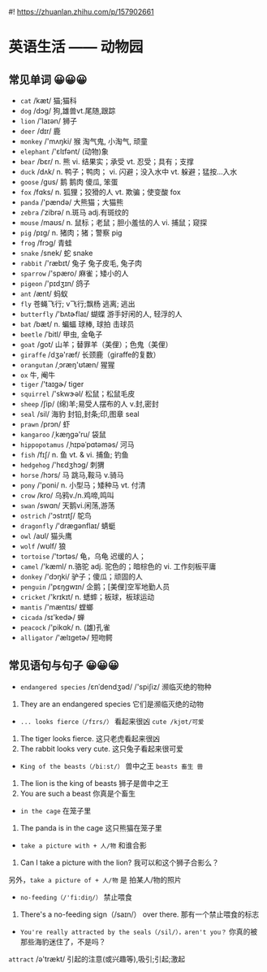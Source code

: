 #! https://zhuanlan.zhihu.com/p/157902661
# 英语生活 —— 动物园

## 常见单词 😀😀😀

- `cat` /kæt/ 猫;猫科 
- `dog` /dɔɡ/ 狗,雄兽vt.尾随,跟踪 
- `lion` /'laɪən/ 狮子
- `deer` /dɪr/ 鹿
- `monkey` /'mʌŋki/ 猴 淘气鬼, 小淘气, 顽童
- `elephant` /'ɛlɪfənt/ (动物)象
- `bear` /bɛr/ n. 熊 vi. 结果实；承受 vt. 忍受；具有；支撑
- `duck` /dʌk/ n. 鸭子；鸭肉； vi. 闪避；没入水中 vt. 躲避；猛按…入水
- `goose` /ɡus/ 鹅 鹅肉 傻瓜, 笨蛋
- `fox` /fɑks/ n. 狐狸；狡猾的人 vt. 欺骗；使变酸 fox
- `panda` /'pændə/ 大熊猫；大猫熊
- `zebra` /ˈzibrə/ n.斑马  adj.有斑纹的
- `mouse` /maʊs/ n. 鼠标；老鼠；胆小羞怯的人 vi. 捕鼠；窥探
- `pig` /pɪɡ/ n. 猪肉；猪；警察 pig
- `frog` /frɔɡ/  青蛙
- `snake` /snek/  蛇 snake
- `rabbit` /'ræbɪt/ 兔子 兔子皮毛, 兔子肉
- `sparrow` /'spæro/  麻雀；矮小的人
- `pigeon` /'pɪdʒɪn/ 鸽子
- `ant` /ænt/ 蚂蚁
- `fly` 苍蝇飞行;  v飞行;飘杨  逃离; 逃出
- `butterfly` /'bʌtɚflaɪ/ 蝴蝶 游手好闲的人, 轻浮的人
- `bat` /bæt/ n. 蝙蝠 球棒, 球拍 击球员
- `beetle` /ˈbitl/ 甲虫, 金龟子 
- `goat` /ɡot/ 山羊；替罪羊（美俚）；色鬼（美俚）
- `giraffe` /dʒə'ræf/ 长颈鹿（giraffe的复数）
- `orangutan` /ˌɔræŋ'ʊtæn/ 猩猩
- `ox` 牛, 阉牛
- `tiger` /'taɪɡɚ/ tiger
- `squirrel` /'skwɝəl/ 松鼠；松鼠毛皮
- `sheep` /ʃip/  (绵)羊;易受人摆布的人 v.封,密封
- `seal` /sil/ 海豹 封铅,封条;印,图章 seal
- `prawn` /prɔn/ 虾
- `kangaroo` /ˌkæŋɡə'ru/ 袋鼠
- `hippopotamus` /ˌhɪpəˈpɑtəməs/ 河马
- `fish` /fɪʃ/ n. 鱼 vt. & vi. 捕鱼; 钓鱼
- `hedgehog` /'hɛdʒhɔɡ/ 刺猬
- `horse` /hɔrs/ 马 跳马,鞍马 v.骑马
- `pony` /'poni/ n. 小型马；矮种马  vt. 付清
- `crow` /kro/  乌鸦v./n.鸡啼,鸣叫
- `swan` /swɑn/ 天鹅vi.闲荡,游荡
- `ostrich` /'ɔstrɪtʃ/ 鸵鸟
- `dragonfly` /'dræɡənflaɪ/ 蜻蜓
- `owl` /aʊl/ 猫头鹰
- `wolf` /wʊlf/ 狼
- `tortoise` /'tɔrtəs/ 龟，乌龟  迟缓的人；
- `camel` /'kæml/ n.骆驼 adj. 驼色的；暗棕色的 vi. 工作刻板平庸
- `donkey` /'dɔŋki/ 驴子；傻瓜；顽固的人
- `penguin` /'pɛŋɡwɪn/  企鹅；[美俚]空军地勤人员
- `cricket` /'krɪkɪt/ n. 蟋蟀；板球，板球运动
- `mantis` /'mæntɪs/ 螳螂
- `cicada` /sɪ'kedɚ/ 蝉
- `peacock` /'pikɑk/ n. (雄)孔雀
- `alligator` /'ælɪɡetɚ/  短吻鳄

## 常见语句与句子 😀😀😀

- `endangered species` /ɛnˈdendʒəd/ /'spiʃiz/ 濒临灭绝的物种

1. They are an endangered species 它们是濒临灭绝的动物

- `... looks fierce（/fɪrs/）` 看起来很凶  `cute /kjʊt/可爱`

1. The tiger looks fierce. 这只老虎看起来很凶
2. The rabbit looks very cute. 这只兔子看起来很可爱

- `King of the beasts（/bi:st/）` 兽中之王 `beasts 畜生 兽`

1. The lion is the king of beasts 狮子是兽中之王
2. You are such a beast 你真是个畜生 

- `in the cage` 在笼子里

1. The panda is in the cage 这只熊猫在笼子里

- `take a picture with + 人/物` 和谁合影  

1. Can I take a picture with the lion? 我可以和这个狮子合影么？

另外，`take a picture of + 人/物` 是 拍某人/物的照片


- `no-feeding（/'fi:diŋ/）` 禁止喂食

1. There's a no-feeding sign（/saɪn/） over there. 那有一个禁止喂食的标志


- `You're really attracted by the seals（/sil/），aren't you？`  你真的被那些海豹迷住了，不是吗？

`attract` /ə'trækt/ 引起的注意(或兴趣等),吸引;引起;激起


